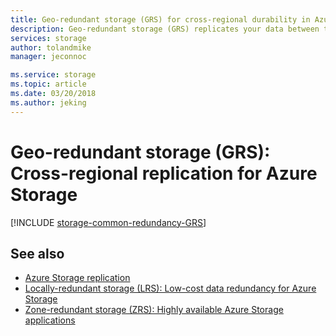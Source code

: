 ```yaml
---
title: Geo-redundant storage (GRS) for cross-regional durability in Azure Storage | Microsoft Docs
description: Geo-redundant storage (GRS) replicates your data between two regions that are hundreds of miles apart. GRS protects against hardware failures in the datacenter as well as regional disasters.
services: storage
author: tolandmike
manager: jeconnoc

ms.service: storage
ms.topic: article
ms.date: 03/20/2018
ms.author: jeking
---
```


# Geo-redundant storage (GRS): Cross-regional replication for Azure Storage

[!INCLUDE [storage-common-redundancy-GRS](../../../includes/storage-common-redundancy-GRS.md)]

## See also

- [Azure Storage replication](storage-redundancy.md)
- [Locally-redundant storage (LRS): Low-cost data redundancy for Azure Storage](storage-redundancy-lrs.md)
- [Zone-redundant storage (ZRS): Highly available Azure Storage applications](storage-redundancy-zrs.md)